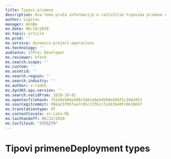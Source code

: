 ```yaml
---
title: Tipovi primene
description: Ova tema pruža informacije o različitim tipovima primene usluge Project operations i pomaže vam da utvrdite šta je najbolje za vaše preduzeće.
author: sigitac
manager: AnnBe
ms.date: 06/19/2020
ms.topic: article
ms.prod: ''
ms.service: dynamics-project-operations
ms.technology: ''
audience: ItPro; Developer
ms.reviewer: kfend
ms.search.scope: ''
ms.custom: ''
ms.assetid: ''
ms.search.region: ''
ms.search.industry: ''
ms.author: v-radsh
ms.dyn365.ops.version: ''
ms.search.validFrom: 2020-10-01
ms.openlocfilehash: f52e6e404a908c546ce0ebd509e494f5c194a953
ms.sourcegitcommit: 99ea23f95faa7c85c13fbcc7a3d1b40fc661b697
ms.translationtype: HT
ms.contentlocale: sr-Latn-RS
ms.lasthandoff: 06/22/2020
ms.locfileid: "3755279"
---
```

# <a name="deployment-types"></a><span data-ttu-id="35dd2-103">Tipovi primene</span><span class="sxs-lookup"><span data-stu-id="35dd2-103">Deployment types</span></span>

